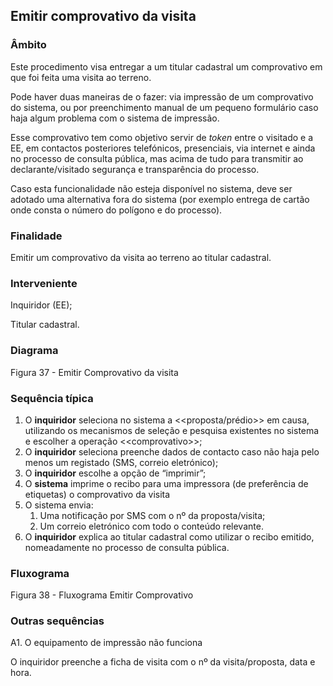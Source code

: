 ## Emitir comprovativo da visita

### Âmbito

Este procedimento visa entregar a um titular cadastral um comprovativo em que foi feita uma visita ao terreno.

Pode haver duas maneiras de o fazer: via impressão de um comprovativo do sistema, ou por preenchimento manual de um pequeno formulário caso haja algum problema com o sistema de impressão.

Esse comprovativo tem como objetivo servir de _token_ entre o visitado e a EE, em contactos posteriores telefónicos, presenciais, via internet e ainda no processo de consulta pública, mas acima de tudo para transmitir ao declarante/visitado segurança e transparência do processo.

Caso esta funcionalidade não esteja disponível no sistema, deve ser adotado uma alternativa fora do sistema \(por exemplo entrega de cartão onde consta o número do polígono e do processo\).

### Finalidade

Emitir um comprovativo da visita ao terreno ao titular cadastral.

### Interveniente

Inquiridor \(EE\);

Titular cadastral.

### Diagrama

Figura 37 - Emitir Comprovativo da visita

### Sequência típica

1. O **inquiridor** seleciona no sistema a &lt;&lt;proposta/prédio&gt;&gt; em causa, utilizando os mecanismos de seleção e pesquisa existentes no sistema e escolher a operação &lt;&lt;comprovativo&gt;&gt;;
2. O **inquiridor** seleciona preenche dados de contacto caso não haja pelo menos um registado \(SMS, correio eletrónico\);
3. O **inquiridor** escolhe a opção de “imprimir”;
4. O **sistema** imprime o recibo para uma impressora \(de preferência de etiquetas\) o comprovativo da visita
5. O sistema envia:
   1. Uma notificação por SMS com o nº da proposta/visita;
   2. Um correio eletrónico com todo o conteúdo relevante.
6. O **inquiridor** explica ao titular cadastral como utilizar o recibo emitido, nomeadamente no processo de consulta pública.

### Fluxograma

Figura 38 - Fluxograma Emitir Comprovativo

### Outras sequências

A1. O equipamento de impressão não funciona

O inquiridor preenche a ficha de visita com o nº da visita/proposta, data e hora.

